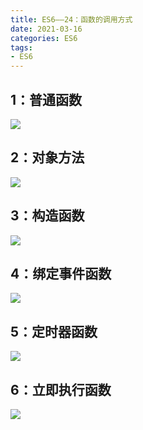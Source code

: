 ```yaml
---
title: ES6——24：函数的调用方式
date: 2021-03-16
categories: ES6
tags: 
- ES6
---
```

## 1：普通函数
![](https://img-blog.csdnimg.cn/img_convert/cd3d8089a3c71b2ee1764dd1ebb065c3.png)
## 2：对象方法
![](https://img-blog.csdnimg.cn/img_convert/578acc5e73583e5998bae6bd1cacb11b.png)
## 3：构造函数
![](https://img-blog.csdnimg.cn/img_convert/e90f8727cdf7b37f8adc4b3484e09587.png)
## 4：绑定事件函数
![](https://img-blog.csdnimg.cn/img_convert/2377985caac537c222c26567b4b31eca.png)
## 5：定时器函数
![](https://img-blog.csdnimg.cn/img_convert/8d71fc4dbbbc3890f78a57b35bdf7e53.png)
## 6：立即执行函数
![](https://img-blog.csdnimg.cn/img_convert/5f833691cc7fa7d18804ce56d0eb00fb.png)